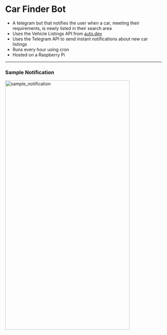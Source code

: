 # Car Finder Bot

- A telegram bot that notifies the user when a car, meeting their requirements, is newly listed in their search area
- Uses the Vehicle Listings API from [auto.dev](https://www.auto.dev/listings)
- Uses the Telegram API to send instant notifications about new car listings
- Runs every hour using cron
- Hosted on a Raspberry Pi

----

### Sample Notification
<img src="https://github.com/user-attachments/assets/9c6ce502-e3e7-4c36-a65c-a65864a6aeab" alt="sample_notification" width="400" height="800" />
